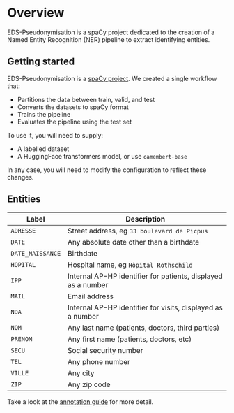 # Overview

EDS-Pseudonymisation is a spaCy project dedicated to the creation of a Named Entity Recognition (NER)
pipeline to extract identifying entities.

## Getting started

EDS-Pseudonymisation is a [spaCy project](https://spacy.io/usage/projects).
We created a single workflow that:

- Partitions the data between train, valid, and test
- Converts the datasets to spaCy format
- Trains the pipeline
- Evaluates the pipeline using the test set

To use it, you will need to supply:

- A labelled dataset
- A HuggingFace transformers model, or use `camembert-base`

In any case, you will need to modify the configuration to reflect these changes.

## Entities

| Label            | Description                                                   |
| ---------------- | ------------------------------------------------------------- |
| `ADRESSE`        | Street address, eg `33 boulevard de Picpus`                   |
| `DATE`           | Any absolute date other than a birthdate                      |
| `DATE_NAISSANCE` | Birthdate                                                     |
| `HOPITAL`        | Hospital name, eg `Hôpital Rothschild`                        |
| `IPP`            | Internal AP-HP identifier for patients, displayed as a number |
| `MAIL`           | Email address                                                 |
| `NDA`            | Internal AP-HP identifier for visits, displayed as a number   |
| `NOM`            | Any last name (patients, doctors, third parties)              |
| `PRENOM`         | Any first name (patients, doctors, etc)                       |
| `SECU`           | Social security number                                        |
| `TEL`            | Any phone number                                              |
| `VILLE`          | Any city                                                      |
| `ZIP`            | Any zip code                                                  |

Take a look at the [annotation guide](annotation-guide.md) for more detail.
